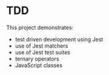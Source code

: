 # TDD

This project demonstrates:

  - test driven development using Jest
  - use of Jest matchers
  - use of Jest test suites
  - ternary operators
  - JavaScript classes
